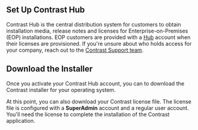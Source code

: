 <!--
  title: "Downloading TeamServer from Contrast Hub",
  description: "Guide for EOP administrators to reference when downloading TeamServer binaries and licenses.",
  tags: "setup EOP download Hub TeamServer installer installation"
-->

## Set Up Contrast Hub

Contrast Hub is the central distribution system for customers to obtain installation media, release notes and licenses for Enterprise-on-Premises (EOP) installations. EOP customers are provided with a [Hub](https://hub.contrastsecurity.com) account when their licenses are provisioned. If you're unsure about who holds access for your company, reach out to the [Contrast Support team](https://support.contrastsecurity.com/anonymous_requests/new).

## Download the Installer
Once you activate your Contrast Hub account, you can to download the Contrast installer for your operating system. <!-- How? -->

At this point, you can also download your Contrast license file. The license file is configured with a **SuperAdmin** account and a regular user account. You'll need the license to complete the installation of the Contrast application.
